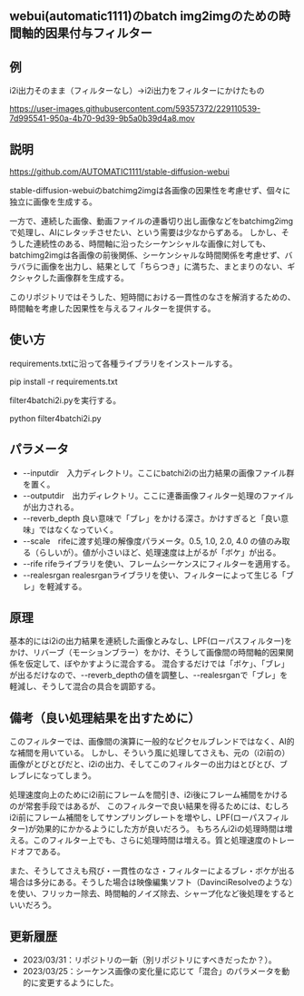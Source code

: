 ## webui(automatic1111)のbatch img2imgのための時間軸的因果付与フィルター

## 例

i2i出力そのまま（フィルターなし）→i2i出力をフィルターにかけたもの


https://user-images.githubusercontent.com/59357372/229110539-7d995541-950a-4b70-9d39-9b5a0b39d4a8.mov


## 説明
https://github.com/AUTOMATIC1111/stable-diffusion-webui

stable-diffusion-webuiのbatchimg2imgは各画像の因果性を考慮せず、個々に独立に画像を生成する。

一方で、連続した画像、動画ファイルの連番切り出し画像などをbatchimg2imgで処理し、AIにレタッチさせたい、という需要は少なからずある。
しかし、そうした連続性のある、時間軸に沿ったシーケンシャルな画像に対しても、batchimg2imgは各画像の前後関係、シーケンシャルな時間関係を考慮せず、バラバラに画像を出力し、結果として「ちらつき」に満ちた、まとまりのない、ギクシャクした画像群を生成する。

このリポジトリではそうした、短時間における一貫性のなさを解消するための、時間軸を考慮した因果性を与えるフィルターを提供する。

## 使い方
requirements.txtに沿って各種ライブラリをインストールする。

pip install -r requirements.txt

filter4batchi2i.pyを実行する。

python filter4batchi2i.py

## パラメータ
- --inputdir　入力ディレクトリ。ここにbatchi2iの出力結果の画像ファイル群を置く。
- --outputdir　出力ディレクトリ。ここに連番画像フィルター処理のファイルが出力される。
- --reverb_depth 良い意味で「ブレ」をかける深さ。かけすぎると「良い意味」ではなくなっていく。
- --scale　rifeに渡す処理の解像度パラメータ。0.5, 1.0, 2.0, 4.0 の値のみ取る（らしいが）。値が小さいほど、処理速度は上がるが「ボケ」が出る。
- --rife rifeライブラリを使い、フレームシーケンスにフィルターを適用する。
- --realesrgan realesrganライブラリを使い、フィルターによって生じる「ブレ」を軽減する。


## 原理
基本的にはi2iの出力結果を連続した画像とみなし、LPF(ローパスフィルター)をかけ、リバーブ（モーションブラー）をかけ、そうして画像間の時間軸的因果関係を仮定して、ぼやかすように混合する。
混合するだけでは「ボケ」、「ブレ」が出るだけなので、--reverb_depthの値を調整し、--realesrganで「ブレ」を軽減し、そうして混合の具合を調節する。

## 備考（良い処理結果を出すために）
このフィルターでは、画像間の演算に一般的なピクセルブレンドではなく、AI的な補間を用いている。
しかし、そういう風に処理してさえも、元の（i2i前の）画像がとびとびだと、i2iの出力、そしてこのフィルターの出力はとびとび、ブレブレになってしまう。

処理速度向上のためにi2i前にフレームを間引き、i2i後にフレーム補間をかけるのが常套手段ではあるが、
このフィルターで良い結果を得るためには、むしろi2i前にフレーム補間をしてサンプリングレートを増やし、LPF(ローパスフィルター)が効果的にかかるようにした方が良いだろう。
もちろんi2iの処理時間は増える。このフィルター上でも、さらに処理時間は増える。質と処理速度のトレードオフである。

また、そうしてさえも飛び・一貫性のなさ・フィルターによるブレ・ボケが出る場合は多分にある。そうした場合は映像編集ソフト（DavinciResolveのような）を使い、フリッカー除去、時間軸的ノイズ除去、シャープ化など後処理をするといいだろう。

## 更新履歴
- 2023/03/31：リポジトリの一新（別リポジトリにすべきだったか？）。
- 2023/03/25：シーケンス画像の変化量に応じて「混合」のパラメータを動的に変更するようにした。
